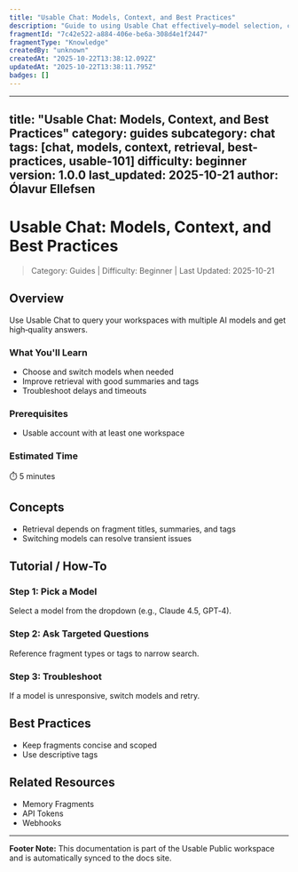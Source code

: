 ```yaml
---
title: "Usable Chat: Models, Context, and Best Practices"
description: "Guide to using Usable Chat effectively—model selection, context management, and troubleshooting tips."
fragmentId: "7c42e522-a884-406e-be6a-308d4e1f2447"
fragmentType: "Knowledge"
createdBy: "unknown"
createdAt: "2025-10-22T13:38:12.092Z"
updatedAt: "2025-10-22T13:38:11.795Z"
badges: []
---
```


---
title: "Usable Chat: Models, Context, and Best Practices"
category: guides
subcategory: chat
tags: [chat, models, context, retrieval, best-practices, usable-101]
difficulty: beginner
version: 1.0.0
last_updated: 2025-10-21
author: Ólavur Ellefsen
---

# Usable Chat: Models, Context, and Best Practices

> Category: Guides | Difficulty: Beginner | Last Updated: 2025-10-21

## Overview
Use Usable Chat to query your workspaces with multiple AI models and get high‑quality answers.

### What You'll Learn
- Choose and switch models when needed
- Improve retrieval with good summaries and tags
- Troubleshoot delays and timeouts

### Prerequisites
- Usable account with at least one workspace

### Estimated Time
⏱️ 5 minutes

## Concepts
- Retrieval depends on fragment titles, summaries, and tags
- Switching models can resolve transient issues

## Tutorial / How-To

### Step 1: Pick a Model
Select a model from the dropdown (e.g., Claude 4.5, GPT‑4).

### Step 2: Ask Targeted Questions
Reference fragment types or tags to narrow search.

### Step 3: Troubleshoot
If a model is unresponsive, switch models and retry.

## Best Practices
- Keep fragments concise and scoped
- Use descriptive tags

## Related Resources
- Memory Fragments
- API Tokens
- Webhooks

---
**Footer Note:** This documentation is part of the Usable Public workspace and is automatically synced to the docs site.